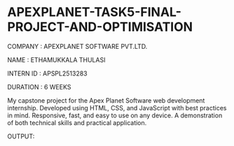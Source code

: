 # APEXPLANET-TASK5-FINAL-PROJECT-AND-OPTIMISATION

COMPANY : APEXPLANET SOFTWARE PVT.LTD.

NAME : ETHAMUKKALA THULASI

INTERN ID : APSPL2513283

DURATION : 6 WEEKS

My capstone project for the Apex Planet Software web development internship.
Developed using HTML, CSS, and JavaScript with best practices in mind.
Responsive, fast, and easy to use on any device.
A demonstration of both technical skills and practical application.

OUTPUT:
